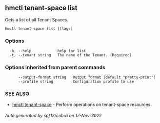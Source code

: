 ## hmctl tenant-space list

Gets a list of all Tenant Spaces.

```
hmctl tenant-space list [flags]
```

### Options

```
  -h, --help            help for list
  -t, --tenant string   The name of the Tenant. (Required)
```

### Options inherited from parent commands

```
      --output-format string   Output format (default "pretty-print")
      --profile string         Configuration profile to use
```

### SEE ALSO

* [hmctl tenant-space](hmctl_tenant-space.md)	 - Perform operations on tenant-space resources

###### Auto generated by spf13/cobra on 17-Nov-2022
